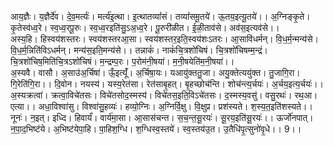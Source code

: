 

  
आय॒ज्ञैः। य॒ज्ञैर्दे॑व। दे॒व॒मर्त्यः॑। मर्त्य॑इ॒त्था। इ॒त्थातव्यां॑सं। तव्यां॑समू॒तये॑। ऊ॒तय॒इत्यू॒तये॑।। अ॒ग्निङ्कृ॒ते। कृ॒तेस्व॑ध्व॒रे। स्व॒ध्व॒रपू॒रुः। स्व॒ध्व॒रइति॑सु॒ऽअ॒ध्व॒रे। पू॒रुरी॑ळीत। ई॒ळी॒ताव॑से। अव॑स॒इत्यव॑से।।  
अस्य॒हि। हिस्वय॑शस्तरः। स्वय॑शस्तरआ॒सा। स्वय॑शस्तर॒इति॒स्वय॑शःऽतरः। आ॒सावि॑धर्मन्। वि॒ध॒र्म॒न्मन्य॑से। वि॒ध॒र्म॒न्निति॑विऽधर्मन्। मन्य॑स॒इति॒मन्य॑से।। तन्नाकं॑। नाकं॑चि॒त्रशो॑चिषं। चि॒त्रशो॑चिषम्म॒न्द्रं। चि॒त्रशो॑चिष॒मिति॑चि॒त्रऽशो॑चिषं। म॒न्द्रम्प॒रः। प॒रोम॑नी॒षया॑। म॒नी॒षयेति॑म॒नी॒षया॑।।  
अ॒स्यवै। वासौ। अ॒साउ॑अ॒र्चिषा॑। ऊँ॒इत्यूँ॑। अ॒र्चिषा॒यः। यआयु॑क्ततु॒जा। अयु॒क्तेत्ययु॑क्त। तु॒जागि॒रा। गि॒रेति॑गि॒रा।। दि॒वोन। नयस्य॑। यस्य॒रेत॑सा। रेत॑साबृ॒हत्। बृ॒हच्छोच॑न्ति। शोच॑न्त्य॒र्चयः॑। अ॒र्चय॒इत्य॒र्चयः॑।।  
अ॒स्यक्रत्वा॑। क्रत्वा॒विचे॑तसः। विचे॑तसोद॒स्मस्य॑। विचे॑तस॒इति॒विऽचे॑तसः। द॒स्मस्य॒वसु॑। वसु॒रथः॑। रथ॒आ। एत्या।। अधा॒विश्वा॑सु। विश्वा॑सु॒हव्यः॑। हव्यो॒ग्निः। अ॒ग्निर्वि॒क्षु। वि॒क्षुप्र। प्रश॑स्यते। श॒स्य॒त॒इति॑शस्यते।।  
नूनः॑। न॒इत्। इध्दि। हिवार्यं॑। वार्य॑मा॒सा। आ॒सास॑चन्त। स॒च॒न्त॒सू॒रयः॑। सू॒रय॒इति॑सू॒रयः॑।। ऊर्जो॑नपात्। न॒पा॒द॒भिष्ट॑ये। अ॒भिष्ट॑येपा॒हि। पा॒हिश॒ग्धि। श॒ग्धिस्व॒स्तये॑। स्व॒स्तय॑उ॒त। उ॒तैधि॑पृ॒त्सुनो॑वृ॒धे।। 9।।  
